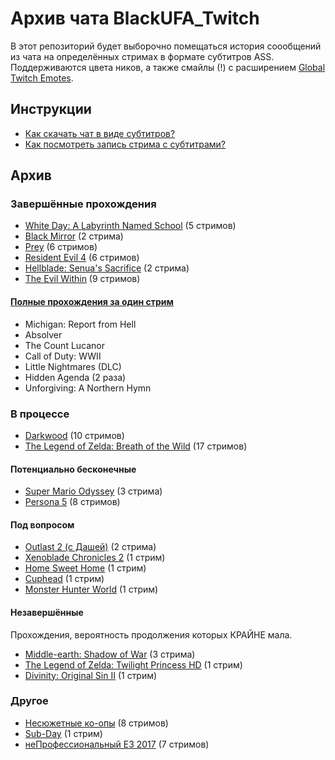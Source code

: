 # Архив чата BlackUFA_Twitch

В этот репозиторий будет выборочно помещаться история соообщений из чата на определённых стримах в формате субтитров ASS. Поддерживаются цвета ников, а также смайлы (!) с расширением [Global Twitch Emotes](https://chrome.google.com/webstore/detail/global-twitch-emotes/pgniedifoejifjkndekolimjeclnokkb?utm_source=chrome-app-launcher-info-dialog).

## Инструкции

* [Как скачать чат в виде субтитров?](tutorials/subtitles.md)
* [Как посмотреть запись стрима с субтитрами?](tutorials/watch-online.md)

## Архив

### Завершённые прохождения

* [White Day: A Labyrinth Named School](links/white_day.md) (5 стримов)
* [Black Mirror](links/black-mirror.md) (2 стрима)
* [Prey](links/prey.md) (6 стримов)
* [Resident Evil 4](links/re4.md) (6 стримов)
* [Hellblade: Senua's Sacrifice](links/hellblade.md) (2 стрима)
* [The Evil Within](links/evil_within.md) (9 стримов)

#### [Полные прохождения за один стрим](links/single.md)

* Michigan: Report from Hell
* Absolver
* The Count Lucanor
* Call of Duty: WWII
* Little Nightmares (DLC)
* Hidden Agenda (2 раза)
* Unforgiving: A Northern Hymn

### В процессе

* [Darkwood](links/darkwood.md) (10 стримов)
* [The Legend of Zelda: Breath of the Wild](links/tloz_botw.md) (17 стримов)

#### Потенциально бесконечные

* [Super Mario Odyssey](links/super-mario-odyssey.md) (3 стрима)
* [Persona 5](links/persona_5.md) (8 стримов)

#### Под вопросом

* [Outlast 2 (с Дашей)](links/outlast_2_dw.md) (2 стрима)
* [Xenoblade Chronicles 2](links/xenoblade-chronicles-2.md) (1 стрим)
* [Home Sweet Home](links/home_sweet_home.md) (1 стрим)
* [Cuphead](links/cuphead.md) (1 стрим)
* [Monster Hunter World](links/monster-hunter-world.md) (1 стрим)

#### Незавершённые

Прохождения, вероятность продолжения которых КРАЙНЕ мала.

* [Middle-earth: Shadow of War](links/middle_earth.md) (3 стрима)
* [The Legend of Zelda: Twilight Princess HD](links/tloz_tp.md) (1 стрим)
* [Divinity: Original Sin II](links/divinity.md) (1 стрим)

### Другое

* [Несюжетные ко-опы](links/co-op.md) (8 стримов)
* [Sub-Day](links/subday.md) (1 стрим)
* [неПрофессиональный E3 2017](links/e3_2017.md) (7 стримов)

